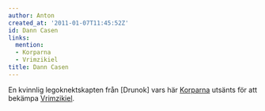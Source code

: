 ```yaml
---
author: Anton
created_at: '2011-01-07T11:45:52Z'
id: Dann Casen
links:
  mention:
  - Korparna
  - Vrimzikiel
title: Dann Casen
---
```


En kvinnlig legoknektskapten från \[Drunok\] vars här [Korparna] utsänts för att bekämpa
[Vrimzikiel].

  [Korparna]: Korparna
  [Vrimzikiel]: Vrimzikiel
